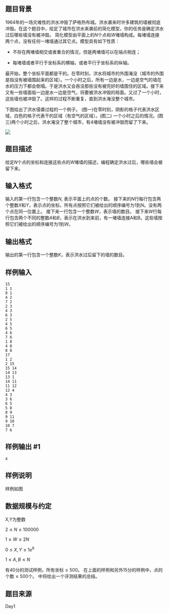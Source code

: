 ## 题目背景

1964年的一场灾难性的洪水冲毁了萨格热布城。洪水袭来时许多建筑的墙被彻底冲毁。在这个题目中，给定了城市在洪水来袭前的简化模型，你的任务是确定洪水过后哪些墙没有被冲毁。 简化模型由平面上的$N$个点和$W$堵墙构成。每堵墙连接两个点，没有任何一堵墙通过其它点。模型具有如下性质： 

- 不存在两堵墙相交或者重合的情况，但是两堵墙可以在端点相连； 

- 每堵墙或者平行于坐标系的横轴，或者平行于坐标系的纵轴。

最开始，整个坐标平面都是干的。在零时刻，洪水将城市的外围淹没（城市的外围是指没有被墙围起来的区域）。一个小时之后，所有一边是水，一边是空气的墙在水的压力下都会倒塌。于是洪水又会吞没那些没有被完好的墙围住的区域。接下来又有一些墙面临一边是水一边是空气，将要被洪水冲毁的局面。又过了一个小时，这些墙也被冲毁了。这样的过程不断重复，直到洪水淹没整个城市。

下图给出了洪水侵袭过程的一个例子。  (图一)在零时刻，阴影的格子代表洪水区域，白色的格子代表干的区域（有空气的区域）。(图二) 一个小时之后的情况。(图三)两个小时之后，洪水淹没了整个城市，有4堵墙没有被冲毁而留了下来。 

![](https://hydro.org.cn/d/bzoj/p/1804/file/pic1.jpg)

## 题目描述



给定$N$个点的坐标和连接这些点的$W$堵墙的描述，编程确定洪水过后，哪些墙会被留下来。



## 输入格式

输入的第一行包含一个整数$N$, 表示平面上的点的个数。 接下来的$N$行每行包含两个整数$X$和$Y$，表示点的坐标。所有点按照它们被给出的顺序编号为$1$到$N$。没有两个点在同一位置上。 接下来一行包含一个整数$W$，表示墙的数目。 接下来$W$行每行包含两个不同的整数$A$和$B$，表示在洪水到来前，有一堵墙连接A和B。这些墙按照它们被给出的顺序编号为$1$到$W$。



## 输出格式


输出的第一行包含一个整数$K$，表示洪水过后留下的墙的数目。 

## 样例输入 
```
15
1 1
8 1
4 2
7 2
2 3
4 3
6 3
2 5
4 5
6 5
4 6
7 6
1 8
4 8
8 8
17
1 2
2 15
15 14
14 13
13 1
14 11
11 12
12 4
4 3
3 6
6 5
5 8
8 9
9 11
9 10
10 7
7 6
```
## 样例输出 #1

```
4
```

## 样例说明 

样例如图

## 数据规模与约定

X,Y为整数


$2 \leq N \leq 100 000$

$1 \leq W \leq 2N$

$0 \leq X,Y \leq 1e ^ {6}$

$1\leq  A,B \leq  N$

有40分的测试样例，所有坐标$\leq500$。 在上面的样例和另外15分的样例中，点的个数$\leq500$个。 中将给出一个评测结果的总结。


## 题目来源


Day1
